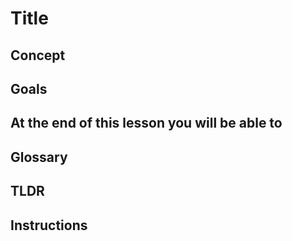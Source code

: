 # Title 

## Concept 


## Goals

## At the end of this lesson you will be able to

## Glossary

## TLDR

## Instructions 